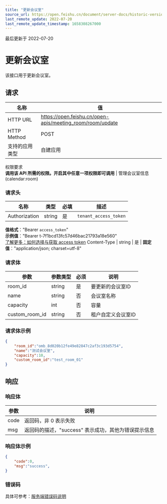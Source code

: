 ```yaml
---
title: "更新会议室"
source_url: https://open.feishu.cn/document/server-docs/historic-version/meeting_room-v1/api-reference/update-meeting-room
last_remote_update: 2022-07-20
last_remote_update_timestamp: 1658308267000
---
```

最后更新于 2022-07-20

# 更新会议室

该接口用于更新会议室。

## 请求
名称 | 值
---|---
HTTP URL | https://open.feishu.cn/open-apis/meeting_room/room/update
HTTP Method | POST
支持的应用类型 | 自建应用
权限要求  
 **调用该 API 所需的权限。开启其中任意一项权限即可调用** | 管理会议室信息(calendar:room)

### 请求头

名称 | 类型 | 必填 | 描述
--- | --- | --- | ---
Authorization | string | 是 | `tenant_access_token`  
**值格式**："Bearer `access_token`"  
**示例值**："Bearer t-7f1bcd13fc57d46bac21793a18e560"  
 [了解更多：如何选择与获取 access token](https://open.feishu.cn/document/uAjLw4CM/ugTN1YjL4UTN24CO1UjN/trouble-shooting/how-to-choose-which-type-of-token-to-use)
Content-Type | string | 是 | **固定值**："application/json; charset=utf-8"

### 请求体

| 参数       | 参数类型 | 必须 | 说明                                                         |
| ---------- | -------- | ---- | ------------------------------------------------------------ |
| room_id  | string      | 是   | 要更新的会议室ID |
| name  | string      | 否   | 会议室名称 |
| capacity | int  | 否   | 容量 |
| custom_room_id   | string   | 否   | 租户自定义会议室ID |

### 请求体示例

```json
{
	"room_id":"omb_8d020b12fe49e82847c2af3c193d5754",
    "name":"测试会议室",
    "capacity":10,
    "custom_room_id":"test_room_01"
}
```

## 	响应
### 响应体

| 参数         | 说明                                                 |
| ------------ | ---------------------------------------------------- |
| code         | 返回码，非 0 表示失败                                |
| msg          | 返回码的描述，"success" 表示成功，其他为错误提示信息 |

### 响应体示例

```json
{
    "code":0,
    "msg":"success",
}
```

### 错误码

具体可参考：[服务端错误码说明](https://open.feishu.cn/document/ukTMukTMukTM/ugjM14COyUjL4ITN)
